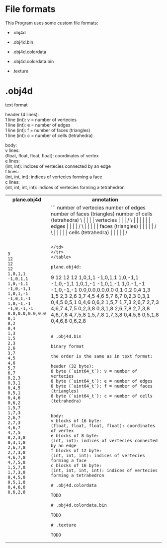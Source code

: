 #  File formats

This Program uses some custom file formats:

- .obj4d
- .obj4d.bin
- .obj4d.colordata
- .obj4d.colordata.bin

- .texture

# .obj4d

text format  

header (4 lines):  
1 line (int): v = number of vertecies  
1 line (int): e = number of edges  
1 line (int): f = number of faces (triangles)  
1 line (int): c = number of cells (tetrahedra)  

body:  
v lines:  
(float, float, float, float): coordinates of vertex  
e lines:  
(int, int): indices of vertecies connected by an edge  
f lines:  
(int, int, int): indices of vertecies forming a face  
c lines:  
(int, int, int, int): indices of vertecies forming a tetrahedron  


<table>
<tr>
<th> plane.obj4d </th>
<th> annotation </th>
</tr>
<tr>
<td>

```
9
12
12
12
1,0,1,1
-1,0,1,1
1,0,-1,1
-1,0,-1,1
1,0,1,-1
-1,0,1,-1
1,0,-1,-1
-1,0,-1,-1
0.0,0.0,0.0,0.0
0,1
0,2
0,4
1,3
1,5
2,3
2,6
3,7
4,5
4,6
5,7
6,7
0,2,3
0,3,1
0,4,5
0,5,1
0,4,6
0,6,2
1,5,7
1,7,3
2,6,7
2,7,3
4,6,7
4,7,5
0,2,3,8
0,3,1,8
2,6,7,8
2,7,3,8
4,6,7,8
4,7,5,8
1,5,7,8
1,7,3,8
0,4,5,8
0,5,1,8
0,4,6,8
0,6,2,8

```

</td>
<td>
```
number of vertecies  
number of edges  
number of faces (triangles)  
number of cells (tetrahedra)  
\
|
|
|
| vertecies
|
|
|
/
\
|
|
|
|
|
| edges
|
|
|
|
/
\
|
|
|
|
| faces (triangles)
|
|
|
|
|
/
\
|
|
|
|
| cells (tetrahedra)
|
|
|
|
|
/

```

</td>
</tr>
</table>

plane.obj4d:
```
9
12
12
12
1,0,1,1
-1,0,1,1
1,0,-1,1
-1,0,-1,1
1,0,1,-1
-1,0,1,-1
1,0,-1,-1
-1,0,-1,-1
0.0,0.0,0.0,0.0
0,1
0,2
0,4
1,3
1,5
2,3
2,6
3,7
4,5
4,6
5,7
6,7
0,2,3
0,3,1
0,4,5
0,5,1
0,4,6
0,6,2
1,5,7
1,7,3
2,6,7
2,7,3
4,6,7
4,7,5
0,2,3,8
0,3,1,8
2,6,7,8
2,7,3,8
4,6,7,8
4,7,5,8
1,5,7,8
1,7,3,8
0,4,5,8
0,5,1,8
0,4,6,8
0,6,2,8

```

# .obj4d.bin

binary format

the order is the same as in text format:

header (32 byte):  
8 byte (`uint64_t`): v = number of vertecies  
8 byte (`uint64_t`): e = number of edges  
8 byte (`uint64_t`): f = number of faces (triangles)  
8 byte (`uint64_t`): c = number of cells (tetrahedra)  


body:  
v blocks of 16 byte:  
(float, float, float, float): coordinates of vertex  
e blocks of 8 byte:  
(int, int): indices of vertecies connected by an edge  
f blocks of 12 byte:  
(int, int, int): indices of vertecies forming a face  
c blocks of 16 byte:  
(int, int, int, int): indices of vertecies forming a tetrahedron  

# .obj4d.colordata

TODO

# .obj4d.colordata.bin

TODO

# .texture

TODO
